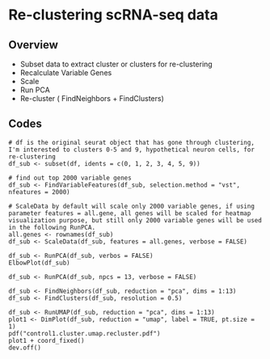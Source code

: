 # Re-clustering scRNA-seq data

## Overview
- Subset data to extract cluster or clusters for re-clustering
- Recalculate Variable Genes
- Scale
- Run PCA
- Re-cluster ( FindNeighbors + FindClusters)

## Codes
```
# df is the original seurat object that has gone through clustering, I'm interested to clusters 0-5 and 9, hypothetical neuron cells, for re-clustering
df_sub <- subset(df, idents = c(0, 1, 2, 3, 4, 5, 9))

# find out top 2000 variable genes
df_sub <- FindVariableFeatures(df_sub, selection.method = "vst", nfeatures = 2000)

# ScaleData by default will scale only 2000 variable genes, if using parameter features = all.gene, all genes will be scaled for heatmap visualization purpose, but still only 2000 variable genes will be used in the following RunPCA. 
all.genes <- rownames(df_sub)
df_sub <- ScaleData(df_sub, features = all.genes, verbose = FALSE)

df_sub <- RunPCA(df_sub, verbos = FALSE)
ElbowPlot(df_sub) 

df_sub <- RunPCA(df_sub, npcs = 13, verbose = FALSE) 

df_sub <- FindNeighbors(df_sub, reduction = "pca", dims = 1:13) 
df_sub <- FindClusters(df_sub, resolution = 0.5)

df_sub <- RunUMAP(df_sub, reduction = "pca", dims = 1:13) 
plot1 <- DimPlot(df_sub, reduction = "umap", label = TRUE, pt.size = 1)
pdf("control1.cluster.umap.recluster.pdf")
plot1 + coord_fixed()
dev.off()
```
